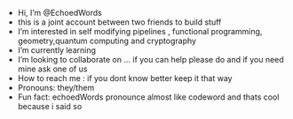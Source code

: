 - Hi, I’m @EchoedWords
- this is a joint account between two friends to build stuff
- I’m interested in self modifying pipelines , functional programming, geometry,quantum computing and cryptography
- I’m currently learning
- I’m looking to collaborate on ... if you can help please do and if you need mine ask one of us
-  How to reach me : if you dont know better keep it that way
-  Pronouns: they/them
-  Fun fact: echoedWords pronounce almost like codeword and thats cool because i said so

<!---
EchoedWords/EchoedWords is a ✨ special ✨ repository because its `README.md` (this file) appears on your GitHub profile.
You can click the Preview link to take a look at your changes.
--->
